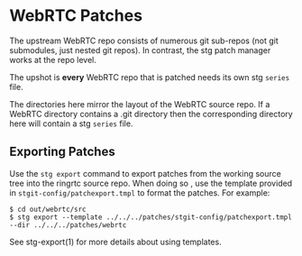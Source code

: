 # WebRTC Patches

The upstream WebRTC repo consists of numerous git sub-repos (not git
submodules, just nested git repos).  In contrast, the stg patch
manager works at the repo level.

The upshot is **every** WebRTC repo that is patched needs its own stg
`series` file.

The directories here mirror the layout of the WebRTC source repo.  If
a WebRTC directory contains a .git directory then the corresponding
directory here will contain a stg `series` file.

## Exporting Patches

Use the `stg export` command to export patches from the working source
tree into the ringrtc source repo.  When doing so , use the template
provided in `stgit-config/patchexport.tmpl` to format the patches.
For example:

    $ cd out/webrtc/src
    $ stg export --template ../../../patches/stgit-config/patchexport.tmpl --dir ../../../patches/webrtc

See stg-export(1) for more details about using templates.
